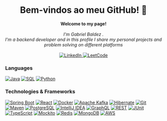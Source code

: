 <h1 align="center">Bem-vindos ao meu GitHub! 👋</h1>

<p align="center">
    <b>Welcome to my page!</b><br><br>
    <i>
        I'm Gabriel Baldez .<br>
        I'm a backend developer and in this profile I share my personal projects and problem solving on different platforms<br>
    </i><br>
    <a href="https://www.linkedin.com/in/gabriel-baldez-6a7847217">
        <img src="https://img.shields.io/badge/LinkedIn-blue?style=flat-square&logo=linkedin" alt="LinkedIn">
    </a>
    </a>
    <a href="https://leetcode.com/GabrielBBaldez/">
        <img src="https://img.shields.io/badge/LeetCode-blue?style=flat-square&logo=LeetCode" alt="LeetCode">
    </a>
</p>

### Languages
[![Java](https://img.shields.io/badge/java-black?style=for-the-badge&logo=openjdk)](https://www.java.com/pt-BR/)
[![SQL](https://img.shields.io/badge/sql-black?style=for-the-badge&logo=mysql)](https://www.mysql.com/)
[![Python](https://img.shields.io/badge/Python-black?style=for-the-badge&logo=python)](https://www.python.org/)

### Technologies & Frameworks
[![Spring Boot](https://img.shields.io/badge/Spring%20Boot-black?style=for-the-badge&logo=spring-boot)](https://spring.io/projects/spring-boot)
[![React](https://img.shields.io/badge/react-black?style=for-the-badge&logo=react)](https://react.dev/)
[![Docker](https://img.shields.io/badge/docker-black?style=for-the-badge&logo=docker)](https://www.docker.com/)
[![Apache Kafka](https://img.shields.io/badge/Apache%20Kafka-black?style=for-the-badge&logo=apache-kafka)](https://kafka.apache.org)
[![Hibernate](https://img.shields.io/badge/Hibernate-black?style=for-the-badge&logo=hibernate)](https://hibernate.org/)
[![Git](https://img.shields.io/badge/Git-black?style=for-the-badge&logo=git)](https://git-scm.com/)
[![Maven](https://img.shields.io/badge/Maven-black?style=for-the-badge&logo=apache-maven)](https://maven.apache.org/)
[![PostgreSQL](https://img.shields.io/badge/PostgreSQL-black?style=for-the-badge&logo=postgresql)](https://www.postgresql.org/)
[![IntelliJ IDEA](https://img.shields.io/badge/IntelliJ%20IDEA-black?style=for-the-badge&logo=intellij-idea)](https://www.jetbrains.com/idea/)
[![GraphQL](https://img.shields.io/badge/GraphQL-FF0077?style=for-the-badge&logo=graphql)](https://graphql.org/)
[![REST](https://img.shields.io/badge/REST-000000?style=for-the-badge&logo=rest-api)](https://www.restapitutorial.com/)
[![JUnit](https://img.shields.io/badge/JUnit-25A162?style=for-the-badge&logo=junit)](https://junit.org/)
[![TypeScript](https://img.shields.io/badge/TypeScript-3178C6?style=for-the-badge&logo=typescript)](https://www.typescriptlang.org/)
[![Mockito](https://img.shields.io/badge/Mockito-999999?style=for-the-badge&logo=mockito)](https://site.mockito.org/)
[![Redis](https://img.shields.io/badge/Redis-DC382D?style=for-the-badge&logo=redis)](https://redis.io/)
[![MongoDB](https://img.shields.io/badge/MongoDB-47A248?style=for-the-badge&logo=mongodb)](https://www.mongodb.com/)
[![AWS](https://img.shields.io/badge/AWS-232F3E?style=for-the-badge&logo=amazon-aws)](https://aws.amazon.com/)



